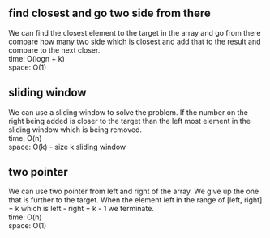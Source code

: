 ## find closest and go two side from there
We can find the closest element to the target in the array and go from there compare how many two side which is closest and add that to the result and compare to the next closer.<br>
time: O(logn + k)<br>
space: O(1)

## sliding window
We can use a sliding window to solve the problem. If the number on the right being added is closer to the target than the left most element in the sliding window which is being removed.<br>
time: O(n)<br>
space: O(k) - size k sliding window

## two pointer
We can use two pointer from left and right of the array. We give up the one that is further to the target. When the element left in the range of [left, right] = k which is left - right = k - 1 we terminate.<br>
time: O(n)<br>
space: O(1)